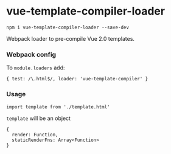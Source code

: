 # vue-template-compiler-loader

`npm i vue-template-compiler-loader --save-dev`

Webpack loader to pre-compile Vue 2.0 templates.

### Webpack config
To `module.loaders` add:

`{ test: /\.html$/, loader: 'vue-template-compiler' }`


### Usage

`import template from './template.html'`

`template` will be an object

```
{
  render: Function,
  staticRenderFns: Array<Function>
}
```

